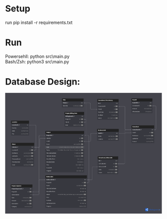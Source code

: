 # Setup
run pip install -r requirements.txt
# Run
Powersehll: python src\main.py\
Bash/Zsh: python3 src\main.py
# Database Design:
![ERD](docs/ConsultingFirmDB.png)
